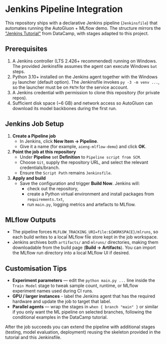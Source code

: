 # Jenkins Pipeline Integration

This repository ships with a declarative Jenkins pipeline (`Jenkinsfile`) that automates running the AutoGluon + MLflow demo. The structure mirrors the ["Jenkins Tutorial"](https://www.datacamp.com/tutorial/jenkins-tutorial) from DataCamp, with stages adapted to this project.

## Prerequisites

1. A Jenkins controller (LTS 2.426+ recommended) running on Windows. The provided Jenkinsfile assumes the agent can execute Windows `bat` steps.
2. Python 3.10+ installed on the Jenkins agent together with the Windows `py` launcher (default option). The Jenkinsfile invokes `py -3 -m venv ...`, so the launcher must be on `PATH` for the service account.
3. A Jenkins credential with permission to clone this repository (for private repos).
4. Sufficient disk space (~6 GB) and network access so AutoGluon can download its model backbones during the first run.

## Jenkins Job Setup

1. **Create a Pipeline job**  
   - In Jenkins, click **New Item -> Pipeline**.  
   - Give it a name (for example, `aieng-mlflow-demo`) and click **OK**.
2. **Point the job at this repository**  
   - Under **Pipeline** set **Definition** to `Pipeline script from SCM`.  
   - Choose `Git`, supply the repository URL, and select the relevant credentials/branch.  
   - Ensure the `Script Path` remains `Jenkinsfile`.
3. **Apply and build**  
   - Save the configuration and trigger **Build Now**. Jenkins will:  
     - check out the repository,  
     - create a Python virtual environment and install packages from `requirements.txt`,  
     - run `main.py`, logging metrics and artefacts to MLflow.

## MLflow Outputs

- The pipeline forces `MLFLOW_TRACKING_URI=file:${WORKSPACE}/mlruns`, so each build writes to a local MLflow file store kept in the job workspace.
- Jenkins archives both `artifacts/` and `mlruns/` directories, making them downloadable from the build page (**Build -> Artifacts**). You can import the MLflow run directory into a local MLflow UI if desired.

## Customisation Tips

- **Experiment parameters** — edit the `python main.py ...` line inside the `Train Model` stage to tweak sample count, runtime, or MLflow experiment names used during CI runs.
- **GPU / larger instances** - label the Jenkins agent that has the required hardware and update the job to target that label.
- **Parallel agents** — wrap the stages in `when { branch "main" }` or similar if you only want the ML pipeline on selected branches, following the conditional examples in the DataCamp tutorial.

After the job succeeds you can extend the pipeline with additional stages (testing, model evaluation, deployment) reusing the skeleton provided in the tutorial and this Jenkinsfile.

